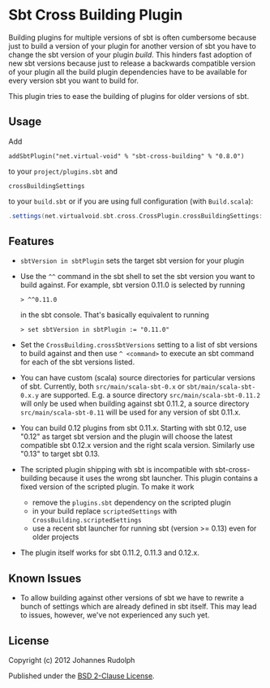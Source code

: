 # Sbt Cross Building Plugin

Building plugins for multiple versions of sbt is often cumbersome because just to build a version
of your plugin for another version of sbt you have to change the sbt version of your plugin _build_.
This hinders fast adoption of new sbt versions because just to release a backwards compatible version
of your plugin all the build plugin dependencies have to be available for every version sbt you want
to build for.

This plugin tries to ease the building of plugins for older versions of sbt.

## Usage

Add

    addSbtPlugin("net.virtual-void" % "sbt-cross-building" % "0.8.0")

to your ``project/plugins.sbt`` and

    crossBuildingSettings

to your ``build.sbt`` or if you are using full configuration (with `Build.scala`):

```scala
.settings(net.virtualvoid.sbt.cross.CrossPlugin.crossBuildingSettings: _*)
```

## Features

 * `sbtVersion in sbtPlugin` sets the target sbt version for your plugin
 * Use the `^^` command in the sbt shell to set the sbt version you want to build against.
   For example, sbt version 0.11.0 is selected by running

       > ^^0.11.0

   in the sbt console. That's basically equivalent to running

       > set sbtVersion in sbtPlugin := "0.11.0"

 * Set the `CrossBuilding.crossSbtVersions` setting to a list of sbt versions to build against and then use
   `^ <command>` to execute an sbt command for each of the sbt versions listed.
 * You can have custom (scala) source directories for particular versions of sbt. Currently, both
   `src/main/scala-sbt-0.x` or `sbt/main/scala-sbt-0.x.y` are supported. E.g. a source
   directory `src/main/scala-sbt-0.11.2` will only be used when building against sbt 0.11.2, a source
   directory `src/main/scala-sbt-0.11` will be used for any version of sbt 0.11.x.
 * You can build 0.12 plugins from sbt 0.11.x. Starting with sbt 0.12, use "0.12" as target sbt version and the
   plugin will choose the latest compatible sbt 0.12.x version and the right scala version. Similarly use "0.13" to
   target sbt 0.13.
 * The scripted plugin shipping with sbt is incompatible with sbt-cross-building because
   it uses the wrong sbt launcher. This plugin contains a fixed version of the scripted plugin. To make
   it work
     * remove the `plugins.sbt` dependency on the scripted plugin
     * in your build replace `scriptedSettings` with `CrossBuilding.scriptedSettings`
     * use a recent sbt launcher for running sbt (version >= 0.13) even for older projects
 * The plugin itself works for sbt 0.11.2, 0.11.3 and 0.12.x.

## Known Issues

  - To allow building against other versions of sbt we have to rewrite a bunch of settings which are already
    defined in sbt itself. This may lead to issues, however, we've not experienced any such yet.

## License

Copyright (c) 2012 Johannes Rudolph

Published under the [BSD 2-Clause License](http://www.opensource.org/licenses/BSD-2-Clause).
